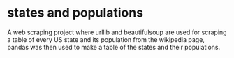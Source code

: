 # states and populations
 
A web scraping project where urllib and beautifulsoup are used for scraping a table of every US state and its population from the wikipedia page, pandas was then used to make a table of the states and their populations.
